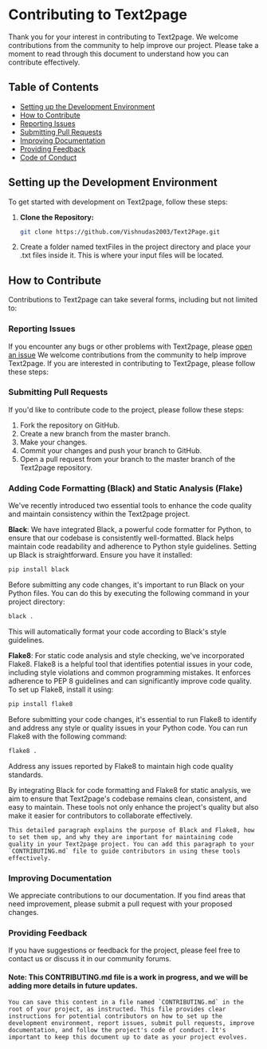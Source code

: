 # Contributing to Text2page

Thank you for your interest in contributing to Text2page. We welcome contributions from the community to help improve our project. Please take a moment to read through this document to understand how you can contribute effectively.

## Table of Contents
- [Setting up the Development Environment](#setting-up-the-development-environment)
- [How to Contribute](#how-to-contribute)
- [Reporting Issues](#reporting-issues)
- [Submitting Pull Requests](#submitting-pull-requests)
- [Improving Documentation](#improving-documentation)
- [Providing Feedback](#providing-feedback)
- [Code of Conduct](#code-of-conduct)

## Setting up the Development Environment

To get started with development on Text2page, follow these steps:

1. **Clone the Repository:**

   ```bash
   git clone https://github.com/Vishnudas2003/Text2Page.git

2. Create a folder named textFiles in the project directory and place your .txt files inside it. This is where your input files will be located.

## How to Contribute

Contributions to Text2page can take several forms, including but not limited to:

### Reporting Issues

If you encounter any bugs or other problems with Text2page, please [open an issue](https://github.com/Vishnudas2003/Text2Page/issues)
We welcome contributions from the community to help improve Text2page. If you are interested in contributing to Text2page, please follow these steps:

### Submitting Pull Requests

If you'd like to contribute code to the project, please follow these steps:

1. Fork the repository on GitHub.
2. Create a new branch from the master branch.
3. Make your changes.
4. Commit your changes and push your branch to GitHub.
5. Open a pull request from your branch to the master branch of the Text2page repository.

### Adding Code Formatting (Black) and Static Analysis (Flake)

We've recently introduced two essential tools to enhance the code quality and maintain consistency within the Text2page project.

**Black**: We have integrated Black, a powerful code formatter for Python, to ensure that our codebase is consistently well-formatted. Black helps maintain code readability and adherence to Python style guidelines. Setting up Black is straightforward. Ensure you have it installed:
   
   ```bash
   pip install black
   ```
Before submitting any code changes, it's important to run Black on your Python files. You can do this by executing the following command in your project directory:

   ```bash
   black .
   ```
This will automatically format your code according to Black's style guidelines.

**Flake8**: For static code analysis and style checking, we've incorporated Flake8. Flake8 is a helpful tool that identifies potential issues in your code, including style violations and common programming mistakes. It enforces adherence to PEP 8 guidelines and can significantly improve code quality. To set up Flake8, install it using:

   ```bash
   pip install flake8
   ```
Before submitting your code changes, it's essential to run Flake8 to identify and address any style or quality issues in your Python code. You can run Flake8 with the following command:

   ```bash
   flake8 .
   ```
Address any issues reported by Flake8 to maintain high code quality standards.

By integrating Black for code formatting and Flake8 for static analysis, we aim to ensure that Text2page's codebase remains clean, consistent, and easy to maintain. These tools not only enhance the project's quality but also make it easier for contributors to collaborate effectively.

```
This detailed paragraph explains the purpose of Black and Flake8, how to set them up, and why they are important for maintaining code quality in your Text2page project. You can add this paragraph to your `CONTRIBUTING.md` file to guide contributors in using these tools effectively.
```



### Improving Documentation

We appreciate contributions to our documentation. If you find areas that need improvement, please submit a pull request with your proposed changes.

### Providing Feedback

If you have suggestions or feedback for the project, please feel free to contact us or discuss it in our community forums.

#### Note: This CONTRIBUTING.md file is a work in progress, and we will be adding more details in future updates.
```
You can save this content in a file named `CONTRIBUTING.md` in the root of your project, as instructed. This file provides clear instructions for potential contributors on how to set up the development environment, report issues, submit pull requests, improve documentation, and follow the project's code of conduct. It's important to keep this document up to date as your project evolves.
```